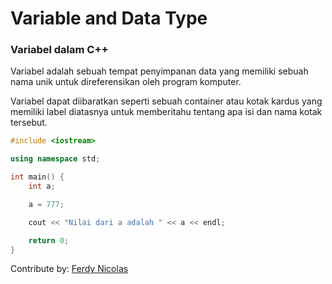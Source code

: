 # Variable and Data Type

### Variabel dalam C++

Variabel adalah sebuah tempat penyimpanan data yang memiliki sebuah nama unik untuk direferensikan oleh program komputer.

Variabel dapat diibaratkan seperti sebuah container atau kotak kardus yang memiliki label diatasnya untuk memberitahu tentang apa isi dan nama kotak tersebut.

```cpp
#include <iostream>

using namespace std;

int main() {
    int a;

    a = 777;

    cout << "Nilai dari a adalah " << a << endl;

    return 0;
}
```

Contribute by: [Ferdy Nicolas](https://www.linkedin.com/in/ferdy-nicolas-348373196/)